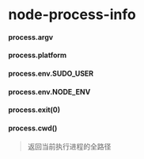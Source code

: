 node-process-info
================

#### process.argv
#### process.platform
#### process.env.SUDO_USER
#### process.env.NODE_ENV
#### process.exit(0)
#### process.cwd()

> 返回当前执行进程的全路径

#### 



